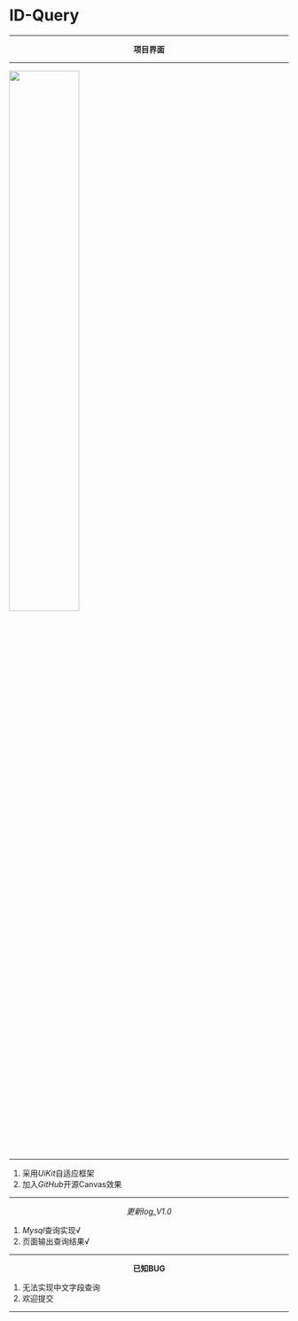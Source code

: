 # ID-Query
<hr />

<center><b>项目界面</b></center>

<hr />

<img src="http://cuffeer.com/wp-content/uploads/2016/12/2016122414220121.png" height="50%" width="50%"/>

<hr />

<ol>
	<li>采用<i>UiKit</i>自适应框架</li>
	<li>加入<i>GitHub</i>开源Canvas效果</li>
</ol>

<hr />

<center><em>更新log_V1.0</em></center>
<ol>
	<li><i>Mysql</i>查询实现√</li>
	<li>页面输出查询结果√</li>
</ol>

<hr />

<center><strong>已知BUG</strong></center>
<ol>
	<li>无法实现中文字段查询</li>
        <li>欢迎提交</li>
</ol>
<hr />
